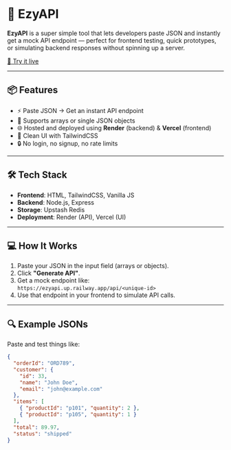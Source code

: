 # 🚀 EzyAPI

**EzyAPI** is a super simple tool that lets developers paste JSON and instantly get a mock API endpoint — perfect for frontend testing, quick prototypes, or simulating backend responses without spinning up a server.

[🔗 Try it live](https://ezyapi.vercel.app)

---

## 📦 Features

- ⚡ Paste JSON → Get an instant API endpoint  
- 🧪 Supports arrays or single JSON objects  
- 🌐 Hosted and deployed using **Render** (backend) & **Vercel** (frontend)  
- 🎨 Clean UI with TailwindCSS  
- 🔒 No login, no signup, no rate limits  

---

## 🛠️ Tech Stack

- **Frontend**: HTML, TailwindCSS, Vanilla JS  
- **Backend**: Node.js, Express  
- **Storage**: Upstash Redis  
- **Deployment**: Render (API), Vercel (UI)  

---

## 💻 How It Works

1. Paste your JSON in the input field (arrays or objects).
2. Click **"Generate API"**.
3. Get a mock endpoint like:  
   `https://ezyapi.up.railway.app/api/<unique-id>`
4. Use that endpoint in your frontend to simulate API calls.

---

## 🔍 Example JSONs

Paste and test things like:

```json
{
  "orderId": "ORD789",
  "customer": {
    "id": 33,
    "name": "John Doe",
    "email": "john@example.com"
  },
  "items": [
    { "productId": "p101", "quantity": 2 },
    { "productId": "p105", "quantity": 1 }
  ],
  "total": 89.97,
  "status": "shipped"
}
